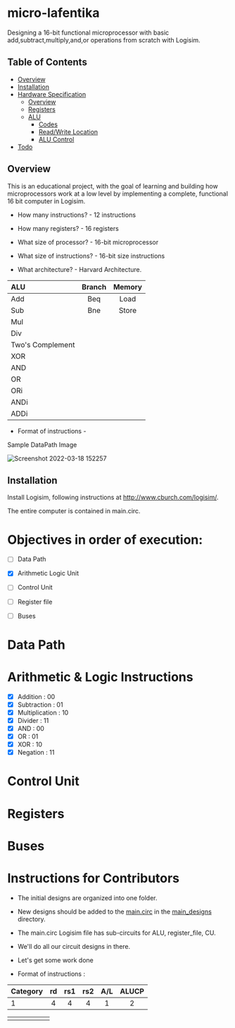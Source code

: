 # micro-lafentika
Designing a 16-bit functional microprocessor with basic add,subtract,multiply,and,or operations from scratch with Logisim.  

## Table of Contents

* [Overview](#overview)
* [Installation](#installation)
* [Hardware Specification](#hardware-specification)
    * [Overview](#overview)
    * [Registers](#registers)
    * [ALU](#alu)
        * [Codes](#codes)
        * [Read/Write Location](#readwrite-location)
        * [ALU Control](#alu-control)
* [Todo](#todo)


## Overview

This is an educational project, with the goal of learning and building how microprocessors work at a low level
by implementing a complete, functional 16 bit computer in Logisim.  

 - How many instructions? - 12 instructions

 - How many registers? - 16 registers

 - What size of processor? - 16-bit microprocessor

 - What size of instructions? - 16-bit size instructions

 - What architecture? - Harvard Architecture. 

| ALU      | Branch       | Memory|
 :----------  |:------------:|:------------:|
|Add|Beq|Load|
|Sub|Bne|Store|
|Mul|
|Div|
|Two's Complement|
|XOR|
|AND|
|OR|
|ORi|
|ANDi|
|ADDi|

 
 - Format of instructions - 

 <p>Sample DataPath Image</p>  

  ![Screenshot 2022-03-18 152257](https://user-images.githubusercontent.com/59177804/159033894-b56d2c79-9f1f-481b-a181-a6140a44f9d1.png)


## Installation

Install Logisim, following instructions at http://www.cburch.com/logisim/. 

The entire computer is contained in main.circ.

# Objectives in order of execution:
- [ ] Data Path
- [x] Arithmetic Logic Unit  
- [ ] Control Unit
- [ ] Register file

- [ ] Buses

# Data Path  


# Arithmetic & Logic Instructions
- [x] Addition : 00
- [x] Subtraction : 01
- [x] Multiplication : 10
- [x] Divider : 11
- [x] AND : 00
- [x] OR : 01
- [x] XOR : 10
- [x] Negation : 11

<!--            - - - 1. Arithmetic ---------|
         |
         |
         |
         |
         |
ALU ------  -->



# Control Unit


# Registers


# Buses



# Instructions for Contributors
- The initial designs are organized into one folder.
- New designs should be added to the [main.circ](./main_designs/main.circ) in the [main_designs](./main_designs/) directory.
- The main.circ Logisim file has sub-circuits for ALU, register_file, CU.
- We'll do all our circuit designs in there.
- Let's get some work done

 - Format of instructions : 

| Category      | rd       | rs1|rs2|A/L|ALUCP|
 :----------  |:------------:|:------------:|:------------:|:------------:|:------------:|
|1|4|4|4|1|2


|      |       | ||||
 :----------  |:------------:|:------------:|:------------:|:------------:|:------------:|
||||||
